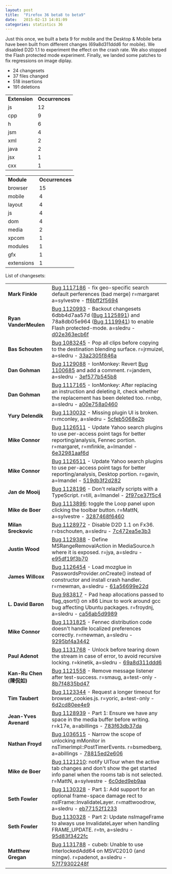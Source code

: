 ```yaml
---
layout: post
title:  "Firefox 36 beta8 to beta9"
date:   2015-02-13 14:01:09
categories: statistics 36
---
```


Just this once, we built a beta 9 for mobile and the Desktop & Mobile beta have been built from different changes (69a8d311ddd6 for mobile).
We disabled D2D 1.1 to experiment the effect on the crash rate. We also stopped the Flash protected mode experiment.
Finally, we landed some patches to fix regressions on image diplay.


<p>
<ul>
<li>24 changesets</li>
<li>37 files changed</li>
<li>518 insertions</li>
<li>191 deletions</li>
</ul>
</p>
<p>
<table><tr><td><strong>Extension</strong></td><td><strong>Occurrences</strong></td></tr>
<tr><td>js</td><td>12</td></tr>
<tr><td>cpp</td><td>9</td></tr>
<tr><td>h</td><td>6</td></tr>
<tr><td>jsm</td><td>4</td></tr>
<tr><td>xml</td><td>2</td></tr>
<tr><td>java</td><td>2</td></tr>
<tr><td>jsx</td><td>1</td></tr>
<tr><td>cxx</td><td>1</td></tr>
</table>
</p>
<p>
<table><tr><td><strong>Module</strong></td><td><strong>Occurrences</strong></td></tr>
<tr><td>browser</td><td>15</td></tr>
<tr><td>mobile</td><td>4</td></tr>
<tr><td>layout</td><td>4</td></tr>
<tr><td>js</td><td>4</td></tr>
<tr><td>dom</td><td>4</td></tr>
<tr><td>media</td><td>2</td></tr>
<tr><td>xpcom</td><td>1</td></tr>
<tr><td>modules</td><td>1</td></tr>
<tr><td>gfx</td><td>1</td></tr>
<tr><td>extensions</td><td>1</td></tr>
</table>
</p>
<p>List of changesets:
<table>
<tr><td><strong>Mark Finkle</strong></td><td><a href="https://bugzilla.mozilla.org/1117186">Bug 1117186</a> - fix geo-specific search default perferences (bad merge) r=margaret a=sylvestre - <a href="https://hg.mozilla.org/releases/mozilla-beta/rev/ff6bff2f5694">ff6bff2f5694</a></td></tr>
<tr><td><strong>Ryan VanderMeulen</strong></td><td><a href="https://bugzilla.mozilla.org/1120993">Bug 1120993</a> - Backout changesets 6dbb4d7aa57d (<a href="https://bugzilla.mozilla.org/1125891">Bug 1125891</a>) and 78a8db05e964 (<a href="https://bugzilla.mozilla.org/1119941">Bug 1119941</a>) to enable Flash protected-mode. a=sledru - <a href="https://hg.mozilla.org/releases/mozilla-beta/rev/d02e363ecb6f">d02e363ecb6f</a></td></tr>
<tr><td><strong>Bas Schouten</strong></td><td><a href="https://bugzilla.mozilla.org/1083245">Bug 1083245</a> - Pop all clips before copying to the destination blending surface. r=jrmuizel, a=sledru - <a href="https://hg.mozilla.org/releases/mozilla-beta/rev/33a2305f846a">33a2305f846a</a></td></tr>
<tr><td><strong>Dan Gohman</strong></td><td><a href="https://bugzilla.mozilla.org/1129088">Bug 1129088</a> - IonMonkey: Revert <a href="https://bugzilla.mozilla.org/1100685">Bug 1100685</a> and add a comment. r=jandem, a=sledru - <a href="https://hg.mozilla.org/releases/mozilla-beta/rev/3ef577b545b8">3ef577b545b8</a></td></tr>
<tr><td><strong>Dan Gohman</strong></td><td><a href="https://bugzilla.mozilla.org/1117165">Bug 1117165</a> - IonMonkey: After replacing an instruction and deleting it, check whether the replacement has been deleted too. r=nbp, a=sledru - <a href="https://hg.mozilla.org/releases/mozilla-beta/rev/a00e758a0460">a00e758a0460</a></td></tr>
<tr><td><strong>Yury Delendik</strong></td><td><a href="https://bugzilla.mozilla.org/1130032">Bug 1130032</a> - Missing plugin UI is broken. r=mconley, a=sledru - <a href="https://hg.mozilla.org/releases/mozilla-beta/rev/5cfeb5068e2b">5cfeb5068e2b</a></td></tr>
<tr><td><strong>Mike Connor</strong></td><td><a href="https://bugzilla.mozilla.org/1126511">Bug 1126511</a> - Update Yahoo search plugins to use per-access point tags for better reporting/analysis, Fennec portion. r=margaret, r=mfinkle, a=lmandel - <a href="https://hg.mozilla.org/releases/mozilla-beta/rev/6e32981aaf6d">6e32981aaf6d</a></td></tr>
<tr><td><strong>Mike Connor</strong></td><td><a href="https://bugzilla.mozilla.org/1126511">Bug 1126511</a> - Update Yahoo search plugins to use per-access point tags for better reporting/analysis, Desktop portion. r=gavin, a=lmandel - <a href="https://hg.mozilla.org/releases/mozilla-beta/rev/519db3f2d282">519db3f2d282</a></td></tr>
<tr><td><strong>Jan de Mooij</strong></td><td><a href="https://bugzilla.mozilla.org/1128196">Bug 1128196</a> - Don't relazify scripts with a TypeScript. r=till, a=lmandel - <a href="https://hg.mozilla.org/releases/mozilla-beta/rev/2f97ce37f5c4">2f97ce37f5c4</a></td></tr>
<tr><td><strong>Mike de Boer</strong></td><td><a href="https://bugzilla.mozilla.org/1113896">Bug 1113896</a>: toggle the Loop panel upon clicking the toolbar button. r=MattN, a=sylvestre - <a href="https://hg.mozilla.org/releases/mozilla-beta/rev/3287468f6460">3287468f6460</a></td></tr>
<tr><td><strong>Milan Sreckovic</strong></td><td><a href="https://bugzilla.mozilla.org/1128972">Bug 1128972</a> - Disable D2D 1.1 on Fx36. r=bschouten, a=sledru - <a href="https://hg.mozilla.org/releases/mozilla-beta/rev/7c472ea5e3b3">7c472ea5e3b3</a></td></tr>
<tr><td><strong>Justin Wood</strong></td><td><a href="https://bugzilla.mozilla.org/1129388">Bug 1129388</a> - Define MSRangeRemovalAction in MediaSource.h where it is exposed. r=jya, a=sledru - <a href="https://hg.mozilla.org/releases/mozilla-beta/rev/e95df19f3b70">e95df19f3b70</a></td></tr>
<tr><td><strong>James Willcox</strong></td><td><a href="https://bugzilla.mozilla.org/1126454">Bug 1126454</a> - Load mozglue in PasswordsProvider.onCreate() instead of constructor and install crash handler. r=rnewman, a=sledru - <a href="https://hg.mozilla.org/releases/mozilla-beta/rev/61a56699e22d">61a56699e22d</a></td></tr>
<tr><td><strong>L. David Baron</strong></td><td><a href="https://bugzilla.mozilla.org/983817">Bug 983817</a> - Pad heap allocations passed to flag_qsort() on x86 Linux to work around gcc bug affecting Ubuntu packages. r=froydnj, a=sledru - <a href="https://hg.mozilla.org/releases/mozilla-beta/rev/ca56ab5d9989">ca56ab5d9989</a></td></tr>
<tr><td><strong>Mike Connor</strong></td><td><a href="https://bugzilla.mozilla.org/1131825">Bug 1131825</a> - Fennec distribution code doesn't handle localized preferences correctly. r=rnewman, a=sledru - <a href="https://hg.mozilla.org/releases/mozilla-beta/rev/9295bf4a3442">9295bf4a3442</a></td></tr>
<tr><td><strong>Paul Adenot</strong></td><td><a href="https://bugzilla.mozilla.org/1131768">Bug 1131768</a> - Unlock before tearing down the stream in case of error, to avoid recursive locking. r=kinetik, a=sledru - <a href="https://hg.mozilla.org/releases/mozilla-beta/rev/69a8d311ddd6">69a8d311ddd6</a></td></tr>
<tr><td><strong>Kan-Ru Chen (陳侃如)</strong></td><td><a href="https://bugzilla.mozilla.org/1121558">Bug 1121558</a> - Remove message listener after test-success. r=smaug, a=test-only - <a href="https://hg.mozilla.org/releases/mozilla-beta/rev/8b7f4835bd47">8b7f4835bd47</a></td></tr>
<tr><td><strong>Tim Taubert</strong></td><td><a href="https://bugzilla.mozilla.org/1123344">Bug 1123344</a> - Request a longer timeout for browser_cookies.js. r=yoric, a=test-only - <a href="https://hg.mozilla.org/releases/mozilla-beta/rev/6d2cd80ee4e9">6d2cd80ee4e9</a></td></tr>
<tr><td><strong>Jean-Yves Avenard</strong></td><td><a href="https://bugzilla.mozilla.org/1128939">Bug 1128939</a> - Part 1: Ensure we have any space in the media buffer before writing. r=k17e, a=abillings - <a href="https://hg.mozilla.org/releases/mozilla-beta/rev/783f63db37da">783f63db37da</a></td></tr>
<tr><td><strong>Nathan Froyd</strong></td><td><a href="https://bugzilla.mozilla.org/1036515">Bug 1036515</a> - Narrow the scope of unlocking mMonitor in nsTimerImpl::PostTimerEvents. r=bsmedberg, a=abillings - <a href="https://hg.mozilla.org/releases/mozilla-beta/rev/78815ed2e606">78815ed2e606</a></td></tr>
<tr><td><strong>Mike de Boer</strong></td><td><a href="https://bugzilla.mozilla.org/1121210">Bug 1121210</a>: notify UITour when the active tab changes and don't show the get started info panel when the rooms tab is not selected. r=MattN, a=sylvestre - <a href="https://hg.mozilla.org/releases/mozilla-beta/rev/6c0ded9eb9aa">6c0ded9eb9aa</a></td></tr>
<tr><td><strong>Seth Fowler</strong></td><td><a href="https://bugzilla.mozilla.org/1130328">Bug 1130328</a> - Part 1: Add support for an optional frame-space damage rect to nsIFrame::InvalidateLayer. r=mattwoodrow, a=sledru - <a href="https://hg.mozilla.org/releases/mozilla-beta/rev/eb77152f1233">eb77152f1233</a></td></tr>
<tr><td><strong>Seth Fowler</strong></td><td><a href="https://bugzilla.mozilla.org/1130328">Bug 1130328</a> - Part 2: Update nsImageFrame to always use InvalidateLayer when handling FRAME_UPDATE. r=tn, a=sledru - <a href="https://hg.mozilla.org/releases/mozilla-beta/rev/95d83f3422fc">95d83f3422fc</a></td></tr>
<tr><td><strong>Matthew Gregan</strong></td><td><a href="https://bugzilla.mozilla.org/1131788">Bug 1131788</a> - cubeb: Unable to use InterlockedAdd64 on MSVC2010 (and mingw). r=padenot, a=sledru - <a href="https://hg.mozilla.org/releases/mozilla-beta/rev/57f79302248f">57f79302248f</a></td></tr>
</table>
</p>
